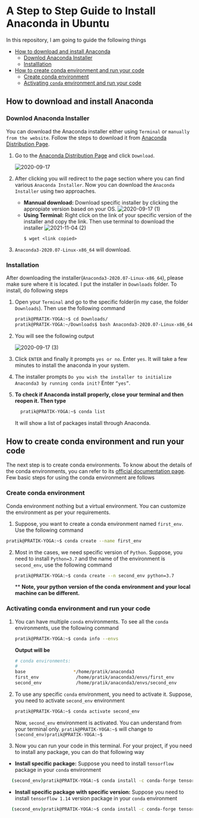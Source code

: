 # A  Step to Step Guide to Install Anaconda in Ubuntu

In this repository, I am going to guide the following things 
* [How to download and install Anaconda](#how-to-download-and-install-anaconda)
  * [Downlod Anaconda Installer](#downlod-Anaconda-Installer)
  * [Installlation](#installation)
* [How to create conda environment and run your code](#how-to-create-conda-environment-and-run-your-code)
  * [Create conda environment](#create-conda-environment )
  * [Activating `conda` environment and run your code](#activating-conda-environment-and-run-your-code)


## How to download and install Anaconda

### Downlod Anaconda Installer

You can download the Anaconda installer either using `Terminal` or `manually from the website`. Follow the steps to download it from [Anaconda Distribution Page](https://www.anaconda.com/products/individual). 


1. Go to the [Anaconda Distribution Page](https://www.anaconda.com/products/individual#linux) and click `Download`.

   ![2020-09-17](https://user-images.githubusercontent.com/29531232/93409785-43e3e800-f8b5-11ea-83fb-aac7769c7d5b.png)


2. After clicking you will redirect to the page section where you can find various `Anaconda Installer`. Now you can download the `Anaconda Installer` using two approaches. 
   * **Mannual download:** 
     Download specific installer by clicking the appropiate version based on your OS. 
         ![2020-09-17 (1)](https://user-images.githubusercontent.com/29531232/93409870-7db4ee80-f8b5-11ea-860e-c1115ac337a1.png)
   * **Using Terminal:** 
     Right click on the link of your specific version of the installer and copy the link. Then use terminal to download the installer
         ![2021-11-04 (2)](https://user-images.githubusercontent.com/29531232/140423840-92ceaf9d-4c8b-4d2d-8f52-c67490176933.jpg)
      ```
      $ wget <link copied>
      ```  


3. `Anaconda3-2020.07-Linux-x86_64` will download.

### Installation

After downloading the installer(`Anaconda3-2020.07-Linux-x86_64`), please make sure where it is located. I put the installer in `Downloads` folder. To install, do following steps

1. Open your `Terminal` and go to the specific folder(in my case, the folder `Downloads`). Then use the following command

   ```sh
   pratik@PRATIK-YOGA:~$ cd Downloads/    
   pratik@PRATIK-YOGA:~/Downloads$ bash Anaconda3-2020.07-Linux-x86_64
   ```
 
2. You will see the following output
 
    ![2020-09-17 (3)](https://user-images.githubusercontent.com/29531232/93409949-a806ac00-f8b5-11ea-9276-dd8e5333580d.png)

3. Click `ENTER` and finally it prompts `yes or no`. Enter `yes`. It will take a few minutes to install the anaconda in your system.
 
4. The installer prompts `Do you wish the installer to initialize Anaconda3 by running conda init?` Enter `“yes”`.
 
5. **To check if Anaconda install properly, close your terminal and then reopen it. Then type** 
    ```sh
      pratik@PRATIK-YOGA:~$ conda list    
    ```
     It will show a list of packages install through Anaconda. 

## How to create conda environment and run your code

The next step is to create conda environments. To know about the details of the conda environments, you can refer to its [official documentation page](https://docs.conda.io/projects/conda/en/latest/user-guide/tasks/manage-environments.html). Few basic steps for using the conda environment are follows

### Create conda environment 
Conda environment nothing but a virtual environment. You can customize the environment as per your requirements.
    
1. Suppose, you want to create a conda environment named `first_env`. Use the following command   
  ```sh 
  pratik@PRATIK-YOGA:~$ conda create --name first_env
  ```
    
2. Most in the cases, we need specific version of `Python`. Suppose, you need to install `Python=3.7` and the name of the environment is `second_env`, use the following command 
   ```sh
   pratik@PRATIK-YOGA:~$ conda create --n second_env python=3.7
   ```
   ** __Note, your python version of the conda environment and your local machine can be different.__
    
### Activating conda environment and run your code
1. You can have multiple `conda` environments. To see all the `conda` environments, use the following command 
    ```sh 
    pratik@PRATIK-YOGA:~$ conda info --envs
    ```
   __Output will be__
    ```sh
    # conda environments:
    #
    base                  */home/pratik/anaconda3 
    first_env              /home/pratik/anaconda3/envs/first_env
    second_env             /home/pratik/anaconda3/envs/second_env
    ```
    
2. To use any specific `conda` environment, you need to activate it. Suppose, you need to activate `second_env` environment
    ```sh 
    pratik@PRATIK-YOGA:~$ conda activate second_env
    ```
    Now, `second_env` environment is activated. You can understand from your terminal only. `pratik@PRATIK-YOGA:~$` will change to `(second_env)pratik@PRATIK-YOGA:~$`
    
3. Now you can run your code in this terminal. For your project, if you need to install any package, you can do that following way
  * __Install specific package:__ Suppose you need to install `tensorflow` package in your `conda` environment  
  ```sh 
    (second_env)pratik@PRATIK-YOGA:~$ conda install -c conda-forge tensorflow
  ```
  * __Install specific package with specific version:__ Suppose you need to install `tensorflow 1.14` version package in your `conda` environment 
  ```sh 
    (second_env)pratik@PRATIK-YOGA:~$ conda install -c conda-forge tensorflow=1.14
  ```



